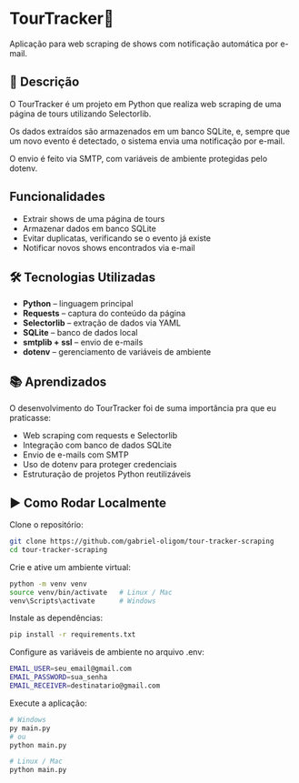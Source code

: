 # TourTracker🎸
Aplicação para web scraping de shows com notificação automática por e-mail.

## 📌 Descrição
O TourTracker é um projeto em Python que realiza web scraping de uma página de tours utilizando Selectorlib.

Os dados extraídos são armazenados em um banco SQLite, e, sempre que um novo evento é detectado, o sistema envia uma notificação por e-mail.

O envio é feito via SMTP, com variáveis de ambiente protegidas pelo dotenv.

## Funcionalidades
- Extrair shows de uma página de tours
- Armazenar dados em banco SQLite
- Evitar duplicatas, verificando se o evento já existe
- Notificar novos shows encontrados via e-mail

## 🛠️ Tecnologias Utilizadas
- **Python** – linguagem principal
- **Requests** – captura do conteúdo da página
- **Selectorlib** – extração de dados via YAML
- **SQLite** – banco de dados local
- **smtplib + ssl** – envio de e-mails
- **dotenv** – gerenciamento de variáveis de ambiente

## 📚 Aprendizados
O desenvolvimento do TourTracker foi de suma importância pra que eu praticasse:

- Web scraping com requests e Selectorlib
- Integração com banco de dados SQLite
- Envio de e-mails com SMTP
- Uso de dotenv para proteger credenciais
- Estruturação de projetos Python reutilizáveis

## ▶️ Como Rodar Localmente
Clone o repositório:

``` bash
git clone https://github.com/gabriel-oligom/tour-tracker-scraping
cd tour-tracker-scraping
```

Crie e ative um ambiente virtual:
``` bash
python -m venv venv
source venv/bin/activate   # Linux / Mac
venv\Scripts\activate      # Windows
```

Instale as dependências:
``` bash
pip install -r requirements.txt
```

Configure as variáveis de ambiente no arquivo .env:
``` bash
EMAIL_USER=seu_email@gmail.com
EMAIL_PASSWORD=sua_senha
EMAIL_RECEIVER=destinatario@gmail.com
```

Execute a aplicação:
``` bash
# Windows
py main.py
# ou 
python main.py

# Linux / Mac
python main.py
```